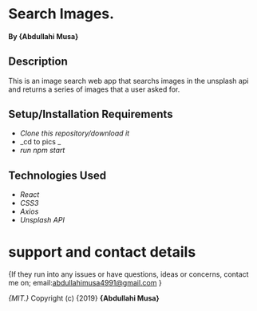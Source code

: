 # Search Images.

#### By **{Abdullahi Musa}**

## Description

This is an image search web app that searchs images in the unsplash api and returns a series of images that a user asked for.

## Setup/Installation Requirements

- _Clone this repository/download it_
- _cd to pics _
- _run npm start_

## Technologies Used

- _React_
- _CSS3_
- _Axios_
- _Unsplash API_

# support and contact details

{If they run into any issues or have questions, ideas or concerns, contact me on; email:abdullahimusa4991@gmail.com }

_{MIT.}_
Copyright (c) {2019} **{Abdullahi Musa}**
